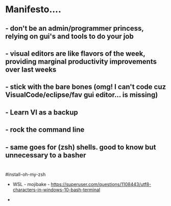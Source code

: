 # Manifesto.... 
## - don't be an admin/programmer princess, relying on gui's and tools to do your job
## - visual editors are like flavors of the week, providing marginal productivity improvements over last weeks
## - stick with the bare bones (omg! I can't code cuz VisualCode/eclipse/fav gui editor... is missing)
## - Learn VI as a backup
## - rock the command line
## - same goes for (zsh) shells.  good to know but unnecessary to a basher
#
#install-oh-my-zsh
- WSL - mojibake - https://superuser.com/questions/1108443/utf8-characters-in-windows-10-bash-terminal

- 

